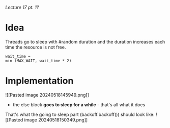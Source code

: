 *Lecture 17 pt. 1?*
# Idea
Threads go to sleep with #random duration and the duration increases each time the resource is not free.
```
wait_time =
min (MAX_WAIT, wait_time * 2)
```

# Implementation
![[Pasted image 20240518145949.png]]
- the else block **goes to sleep for a while** - that's all what it does

That's what the going to sleep part (backoff.backoff()) should look like:
![[Pasted image 20240518150349.png]]